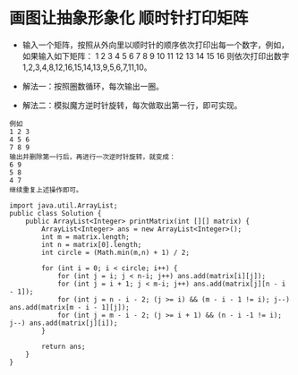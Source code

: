 # 画图让抽象形象化 顺时针打印矩阵

* 输入一个矩阵，按照从外向里以顺时针的顺序依次打印出每一个数字，例如，如果输入如下矩阵： 1 2 3 4 5 6 7 8 9 10 11 12 13 14 15 16 则依次打印出数字1,2,3,4,8,12,16,15,14,13,9,5,6,7,11,10。

* 解法一：按照圈数循环，每次输出一圈。

* 解法二：模拟魔方逆时针旋转，每次做取出第一行，即可实现。

```
例如 
1 2 3
4 5 6
7 8 9
输出并删除第一行后，再进行一次逆时针旋转，就变成：
6 9
5 8
4 7
继续重复上述操作即可。
```

```
import java.util.ArrayList;
public class Solution {
    public ArrayList<Integer> printMatrix(int [][] matrix) {
        ArrayList<Integer> ans = new ArrayList<Integer>();
        int m = matrix.length;
        int n = matrix[0].length;
        int circle = (Math.min(m,n) + 1) / 2;
        
        for (int i = 0; i < circle; i++) {
            for (int j = i; j < n-i; j++) ans.add(matrix[i][j]);
            for (int j = i + 1; j < m-i; j++) ans.add(matrix[j][n - i - 1]);
            for (int j = n - i - 2; (j >= i) && (m - i - 1 != i); j--) ans.add(matrix[m - i - 1][j]);
            for (int j = m - i - 2; (j >= i + 1) && (n - i -1 != i); j--) ans.add(matrix[j][i]);
        }
        
        return ans;
    }
}
```